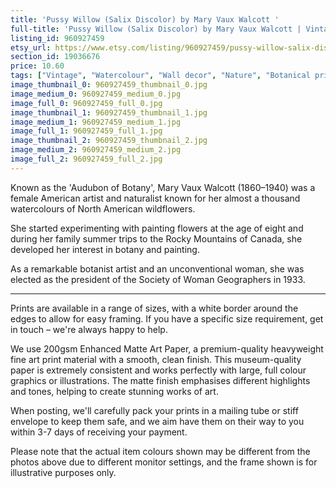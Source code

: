 ```yaml
---
title: 'Pussy Willow (Salix Discolor) by Mary Vaux Walcott '
full-title: 'Pussy Willow (Salix Discolor) by Mary Vaux Walcott | Vintage botanical watercolour illustration | Home decor | Giclée print'
listing_id: 960927459
etsy_url: https://www.etsy.com/listing/960927459/pussy-willow-salix-discolor-by-mary-vaux?utm_source=site&utm_medium=api&utm_campaign=api
section_id: 19036676
price: 10.60
tags: ["Vintage", "Watercolour", "Wall decor", "Nature", "Botanical print", "Plant lovers gift", "Plant illustration", "Cottage decor", "Flower art print", "Cottage", "Mary Vaux Walcott", "Botany poster", "Pussy Willow"]
image_thumbnail_0: 960927459_thumbnail_0.jpg
image_medium_0: 960927459_medium_0.jpg
image_full_0: 960927459_full_0.jpg
image_thumbnail_1: 960927459_thumbnail_1.jpg
image_medium_1: 960927459_medium_1.jpg
image_full_1: 960927459_full_1.jpg
image_thumbnail_2: 960927459_thumbnail_2.jpg
image_medium_2: 960927459_medium_2.jpg
image_full_2: 960927459_full_2.jpg
---
```

Known as the &#39;Audubon of Botany&#39;, Mary Vaux Walcott (1860–1940) was a female American artist and naturalist known for her almost a thousand watercolours of North American wildflowers. 

She started experimenting with painting flowers at the age of eight and during her family summer trips to the Rocky Mountains of Canada, she developed her interest in botany and painting.

As a remarkable botanist artist and an unconventional woman, she was elected as the president of the Society of Woman Geographers in 1933.

----

Prints are available in a range of sizes, with a white border around the edges to allow for easy framing. If you have a specific size requirement, get in touch – we&#39;re always happy to help.

We use 200gsm Enhanced Matte Art Paper, a premium-quality heavyweight fine art print material with a smooth, clean finish. This museum-quality paper is extremely consistent and works perfectly with large, full colour graphics or illustrations. The matte finish emphasises different highlights and tones, helping to create stunning works of art.

When posting, we&#39;ll carefully pack your prints in a mailing tube or stiff envelope to keep them safe, and we aim have them on their way to you within 3-7 days of receiving your payment.

Please note that the actual item colours shown may be different from the photos above due to different monitor settings, and the frame shown is for illustrative purposes only.
